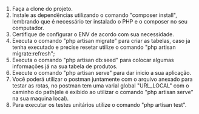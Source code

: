 1. Faça a clone do projeto.
2. Instale as dependências utilizando o comando "composer install", lembrando que é necessário ter instalado o PHP e o composer no seu computador.
3. Certifique de configurar o ENV de acordo com sua necessidade.
4. Executa o comando "php artisan migrate" para criar as tabelas, caso ja tenha executado e precise resetar utilize o comando "php artisan migrate:refresh";
5. Executa o comando "php artisan db:seed" para colocar algumas informações já na sua tabela de produtos.
6. Execute o comando "php artisan serve" para dar inicio a sua aplicação.
7. Você poderá utilizar o postman juntamente com o arquivo anexado para testar as rotas, no postman tem uma varial global "URL_LOCAL" com o caminho do path(ele é exibido ao utilizar o comando "php artisan serve" na sua maquina local).
8. Para executar os testes unitários utilize o comando "php artisan test".
